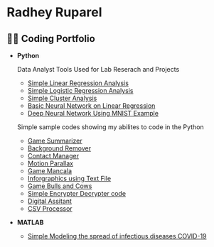 <h1>Radhey Ruparel</h1>

<h2>👨‍💻 Coding Portfolio</h2>

- <b>Python</b>
   <p> Data Analyst Tools Used for Lab Reserach and Projects</P>
   
  - [Simple Linear Regression Analysis](https://github.com/radheyruparel/simple_linear_reg)
  - [Simple Logistic Regression Analysis](https://github.com/radheyruparel/simple_log_reg)
  - [Simple Cluster Analysis](https://github.com/radheyruparel/cluster_model)
  - [Basic Neural Network on Linear Regression](https://github.com/radheyruparel/NN_linear_model)
  - [Deep Neural Network Using MNIST Example](https://github.com/radheyruparel/neural_MNIST_example)


  <p> Simple sample codes showing my abilites to code in the Python</P>

  - [Game Summarizer](https://github.com/radheyruparel/Game_Summarizer)
  - [Background Remover](https://github.com/radheyruparel/greenscreen)
  - [Contact Manager](https://github.com/radheyruparel/Contact_Manager)
  - [Motion Parallax](https://github.com/radheyruparel/Motion_parallax)
  - [Game Mancala](https://github.com/radheyruparel/game_mancala)
  - [Inforgraphics using Text File](https://github.com/radheyruparel/inforgraphics_dicn)
  - [Game Bulls and Cows](https://github.com/radheyruparel/Game_Bulls_and_Cows)
  - [Simple Encrypter Decrypter code](https://github.com/radheyruparel/EncrypterDecrypter)
  - [Digital Assitant](https://github.com/radheyruparel/digital_assistant)
  - [CSV Processor](https://github.com/radheyruparel/CSV_proccessor)

- <b>MATLAB</b>
  - [Simple Modeling the spread of infectious diseases COVID-19](https://github.com/radheyruparel/simple_COVID_model)
